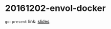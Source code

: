 20161202-envol-docker
=====================

`go-present` link: [slides](http://talks.godoc.org/github.com/sbinet/talks/2016/20161202-envol-docker/talk.slide)
